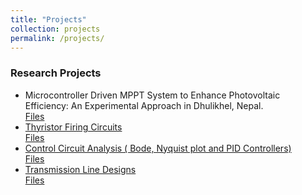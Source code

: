 ```yaml
---
title: "Projects"
collection: projects
permalink: /projects/
---
```


### Research Projects<br>

* Microcontroller Driven MPPT System to Enhance Photovoltaic Efficiency: An Experimental Approach in Dhulikhel, Nepal.
  <a href="../files/Mppt.pdf" target="_blank"> <br>
  Files <br>
* Thyristor Firing Circuits
  <a href="../files/Thyristors.pdf" target="_blank"> <br>
  Files <br>
* Control Circuit Analysis ( Bode, Nyquist plot and PID Controllers)
   <a href="../files/Controllers.pdf" target="_blank"> <br>
  Files <br>
* Transmission Line Designs
   <a href="https://github.com/satishadhikari07/Transmission-Line-Design" target="_blank"> <br>
  Files <br>
 
